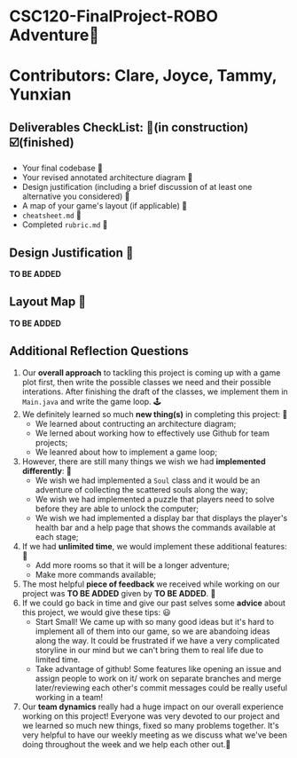 # CSC120-FinalProject-ROBO Adventure🤖
# Contributors: Clare, Joyce, Tammy, Yunxian

## Deliverables CheckList: 🚧(in construction) ☑️(finished)
 - Your final codebase 🚧
 - Your revised annotated architecture diagram 🚧
 - Design justification (including a brief discussion of at least one alternative you considered) 🚧
 - A map of your game's layout (if applicable) 🚧
 - `cheatsheet.md` 🚧
 - Completed `rubric.md` 🚧

## Design Justification 🚧
**TO BE ADDED**

## Layout Map 🚧
**TO BE ADDED**

## Additional Reflection Questions
 1. Our **overall approach** to tackling this project is coming up with a game plot first, then write the possible classes we need and their possible interations. After finishing the draft of the classes, we implement them in `Main.java` and write the game loop. 🕹️
 2. We definitely learned so much **new thing(s)** in completing this project: 🤩
    * We learned about contructing an architecture diagram;
    * We lerned about working how to effectively use Github for team projects;
    * We leanred about how to implement a game loop;
 3. However, there are still many things we wish we had **implemented differently**: 👾
    * We wish we had implemented a `Soul` class and it would be an adventure of collecting the scattered souls along the way;
    * We wish we had implemented a puzzle that players need to solve before they are able to unlock the computer;
    * We wish we had implemented a display bar that displays the player's health bar and a help page that shows the commands available at each stage;
 4. If we had **unlimited time**, we would implement these additional features: 🧸
    * Add more rooms so that it will be a longer adventure;
    * Make more commands available;
 5. The most helpful **piece of feedback** we received while working on our project was **TO BE ADDED** given by **TO BE ADDED**. 🚧
 6. If we could go back in time and give our past selves some **advice** about this project, we would give these tips: 😃
    * Start Small! We came up with so many good ideas but it's hard to implement all of them into our game, so we are abandoing ideas along the way. It could be frustrated if we have a very complicated storyline in our mind but we can't bring them to real life due to limited time.
    * Take advantage of github! Some features like opening an issue and assign people to work on it/ work on separate branches and merge later/reviewing each other's commit messages could be really useful working in a team!
 7. Our **team dynamics** really had a huge impact on our overall experience working on this project! Everyone was very devoted to our project and we learned so much new things, fixed so many problems together. It's very helpful to have our weekly meeting as we discuss what we've been doing throughout the week and we help each other out.🥰
